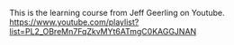 This is the learning course from Jeff Geerling on Youtube.
https://www.youtube.com/playlist?list=PL2_OBreMn7FqZkvMYt6ATmgC0KAGGJNAN